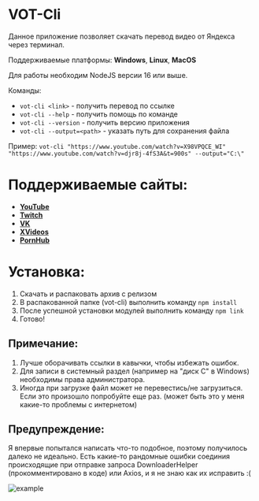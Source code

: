 # VOT-Cli

Данное приложение позволяет скачать перевод видео от Яндекса через терминал.

Поддерживаемые платформы: **Windows**, **Linux**, **MacOS**

Для работы необходим NodeJS версии 16 или выше.

Команды:
- `vot-cli <link>` - получить перевод по ссылке
- `vot-cli --help` - получить помощь по команде
- `vot-cli --version` - получить версию приложения
- `vot-cli --output=<path>` - указать путь для сохранения файла

Пример: `vot-cli "https://www.youtube.com/watch?v=X98VPQCE_WI" "https://www.youtube.com/watch?v=djr8j-4fS3A&t=900s" --output="C:\"`

# Поддерживаемые сайты:
- **[YouTube](https://www.youtube.com)**
- **[Twitch](https://www.twitch.tv)**
- **[VK](https://vk.com)**
- **[XVideos](https://xvideos.com/)**
- **[PornHub](https://rt.pornhub.com/)** 

# Установка:
1. Скачать и распаковать архив с релизом
2. В распакованной папке (vot-cli) выполнить команду `npm install`
3. После успешной установки модулей выполнить команду `npm link`
4. Готово!

## Примечание:
1. Лучше оборачивать ссылки в кавычки, чтобы избежать ошибок.
2. Для записи в системный раздел (например на "диск C" в Windows) необходимы права администратора.
3. Иногда при загрузке файл может не перевестись/не загрузиться. Если это произошло попробуйте еще раз. (может быть это у меня какие-то проблемы с интернетом)

## Предупреждение:
Я впервые попытался написать что-то подобное, поэтому получилось далеко не идеально. Есть какие-то рандомные ошибки соединия происходящие при отправке запроса DownloaderHelper (прокомментировано в коде) или Axios, и я не знаю как их исправить :(

![example](https://github.com/ilyhalight/voice-over-translation/blob/master/vot-cli/example.png "btn")